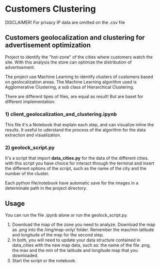 # Customers Clustering

DISCLAIMER! 
For privacy IP data are omitted on the .csv file

## Customers geolocalization and clustering for advertisement optimization
Project to identify the "hot-zone" of the cities where customers watch the site.
With this analysis the store can optimize the distribution of advertisement.

The project use Machine Learning to identify clusters of customers based on geolocalization areas.
The Machine Learning algorithm used is Agglomerative Clustering, a sub class of Hierarchical Clustering.

There are different tipes of files, are equal as result! But are baset for different implementation:

### 1) __client_geolocalization_and_clustering.ipynb__
  
  This file it's a Notebook that explain each step, and can visualize inline the results.
  It useful to uderstand the process of the algorithm for the data extraction and visualization.
  
### 2) __geolock_script.py__ 
  
  It's a script that import __data_cities.py__ for the data of the different cities.
  with this script you have choice for interact through the terminal and insert the different
  options of the script, such as the name of the city and the number of the cluster.
  
  
  
Each python file/notebook have automatic save for the images in a determinate path in the project directory.

  
## Usage
You can run the file .ipynb alone or run the geolock_script.py. 

1. Download the map of the zone you need to analyze. Download the map as .png into the /img/map-only/ folder.
   Remember the max/min latitude and longitude of the map for the second step.
3. In both, you will need to update your data structure contained in data_cities with the new map data, 
    such as: the name of the file .png, the max and the min of the latitude and longitude map that you downloaded.
3. Start the script or the notebook.

